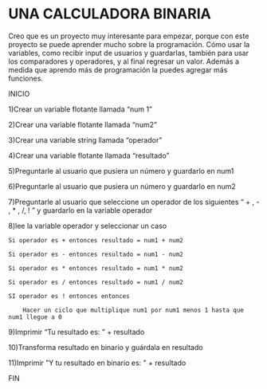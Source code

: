 # UNA CALCULADORA BINARIA
Creo que es un proyecto muy interesante para empezar, porque con este proyecto se puede aprender mucho sobre la programación. Cómo usar la variables, como recibir input de usuarios y guardarlas, también para usar los comparadores y operadores, y al final regresar un valor. Además a medida que aprendo más de programación la puedes agregar más funciones.

INICIO

1)Crear un variable flotante llamada “num 1”

2)Crear una variable flotante llamada “num2”

3)Crear una variable string llamada “operador”

4)Crear una variable flotante llamada “resultado”

5)Preguntarle al usuario que pusiera un número y guardarlo en num1

6)Preguntarle al usuario que pusiera un número y guardarlo en num2

7)Preguntarle al usuario que seleccione un operador de los siguientes “ + , - , * , /, ! ” y guardarlo en la variable operador

8)lee la variable operador y seleccionar un caso 

	Si operador es + entonces resultado = num1 + num2
	
	Si operador es - entonces resultado = num1 - num2
	
	Si operador es * entonces resultado = num1 * num2
	
	Si operador es / entonces resultado = num1 / num2
	
	SI operador es ! entonces entonces
	
		Hacer un ciclo que multiplique num1 por num1 menos 1 hasta que num1 llegue a 0
		
		
 9)Imprimir “Tu resultado es: ” + resultado

10)Transforma resultado en binario y guárdala en resultado

11)Imprimir "Y tu resultado en binario es: " + resultado

FIN
